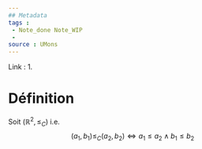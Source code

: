 ```yaml
---
## Metadata
tags : 
 - Note_done Note_WIP
 - 
source : UMons 
---
```


Link :
1.

# Définition
Soit $(\mathbb{R}^2,\le_C)$ i.e. $$(a_1,b_1)\le_C(a_2,b_2)\iff a_1\le a_2\wedge b_1\le b_2$$
